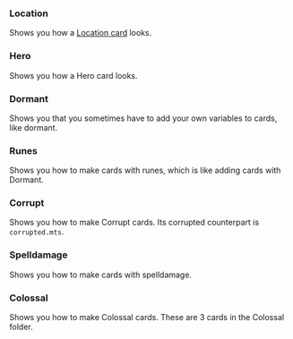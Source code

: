 ### Location
Shows you how a [Location card](https://hearthstone.fandom.com/wiki/Location) looks. 

### Hero
Shows you how a Hero card looks.

### Dormant
Shows you that you sometimes have to add your own variables to cards, like dormant.

### Runes
Shows you how to make cards with runes, which is like adding cards with Dormant.

### Corrupt
Shows you how to make Corrupt cards. Its corrupted counterpart is `corrupted.mts`.

### Spelldamage
Shows you how to make cards with spelldamage.

### Colossal
Shows you how to make Colossal cards. These are 3 cards in the Colossal folder.

